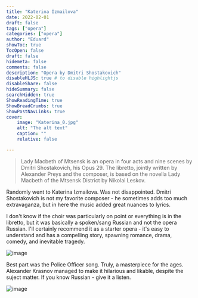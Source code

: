 ```yaml
---
title: "Katerina Izmailova"
date: 2022-02-01
draft: false
tags: ["opera"]
categories: ["opera"]
author: "Eduard"
showToc: true
TocOpen: false
draft: false
hidemeta: false
comments: false
description: "Opera by Dmitri Shostakovich"
disableHLJS: true # to disable highlightjs
disableShare: false
hideSummary: false
searchHidden: true
ShowReadingTime: true
ShowBreadCrumbs: true
ShowPostNavLinks: true
cover:
    image: "Katerina_0.jpg"
    alt: "The alt text"
    caption: ""
    relative: false

---
```


> Lady Macbeth of Mtsensk is an opera in four acts and nine scenes by Dmitri Shostakovich, his Opus 29. The libretto, jointly written by Alexander Preys and the composer, is based on the novella Lady Macbeth of the Mtsensk District by Nikolai Leskov. 

Randomly went to Katerina Izmailova. Was not disappointed. Dmitri Shostakovich is not my favorite composer - he sometimes adds too much extravaganza, but in here the music added great nuances to lyrics.

I don't know if the choir was particularly on point or everything is in the libretto, but it was basically a spoken/sang Russian and not the opera Russian. I'll certainly recommend it as a starter opera - it's easy to understand and has a compelling story, spawning romance, drama, comedy, and inevitable tragedy.

![image](/Katerina_0.jpg#center)

Best part was the Police Officer song. Truly, a masterpiece for the ages. Alexander Krasnov managed to make it hilarious and likable, despite the suject matter. If you know Russian - give it a listen.

![image](/Katerina_1.jpg#center)